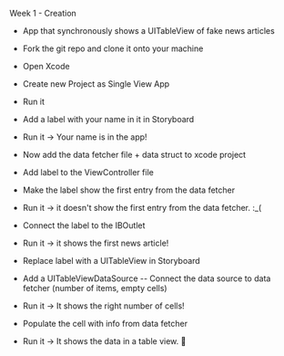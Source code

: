 Week 1 - Creation
 - App that synchronously shows a UITableView of fake news articles
 
 - Fork the git repo and clone it onto your machine
 - Open Xcode
 - Create new Project as Single View App
 - Run it
 - Add a label with your name in it in Storyboard
 - Run it -> Your name is in the app!
 - Now add the data fetcher file + data struct to xcode project
 - Add label to the ViewController file
 - Make the label show the first entry from the data fetcher
 - Run it -> it doesn't show the first entry from the data fetcher. :_(
 - Connect the label to the IBOutlet
 - Run it -> it shows the first news article!
 - Replace label with a UITableView in Storyboard
 - Add a UITableViewDataSource
 -- Connect the data source to data fetcher (number of items, empty cells)
 - Run it -> It shows the right number of cells!
 - Populate the cell with info from data fetcher
 - Run it -> It shows the data in a table view. :tada:

